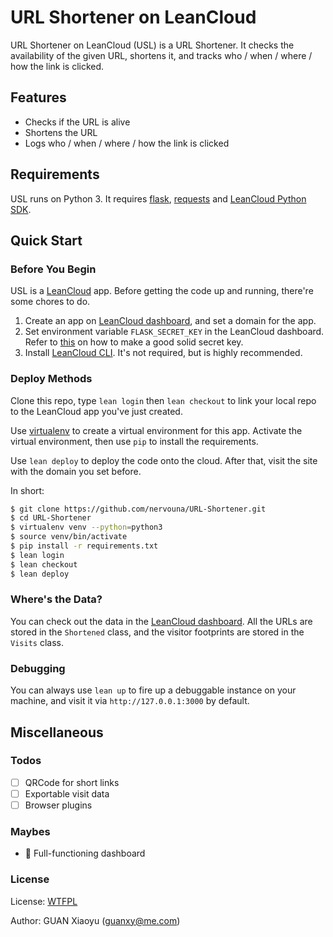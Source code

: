 # URL Shortener on LeanCloud

URL Shortener on LeanCloud (USL) is a URL Shortener. It checks the availability of the given URL, shortens it, and tracks who / when / where / how the link is clicked.

## Features

* Checks if the URL is alive
* Shortens the URL
* Logs who / when / where / how the link is clicked

## Requirements

USL runs on Python 3. It requires [flask][1], [requests][2] and [LeanCloud Python SDK][3].

## Quick Start

### Before You Begin

USL is a [LeanCloud][4] app. Before getting the code up and running, there're some chores to do.

1. Create an app on [LeanCloud dashboard][5], and set a domain for the app.
2. Set environment variable `FLASK_SECRET_KEY` in the LeanCloud dashboard. Refer to [this][6] on how to make a good solid secret key.
3. Install [LeanCloud CLI][7]. It's not required, but is highly recommended.

### Deploy Methods

Clone this repo, type `lean login` then `lean checkout` to link your local repo to the LeanCloud app you've just created.

Use [virtualenv][8] to create a virtual environment for this app. Activate the virtual environment, then use `pip` to install the requirements.

Use `lean deploy` to deploy the code onto the cloud. After that, visit the site with the domain you set before.

In short:

```bash
$ git clone https://github.com/nervouna/URL-Shortener.git
$ cd URL-Shortener
$ virtualenv venv --python=python3
$ source venv/bin/activate
$ pip install -r requirements.txt
$ lean login
$ lean checkout
$ lean deploy
```

### Where's the Data?

You can check out the data in the [LeanCloud dashboard][5]. All the URLs are stored in the `Shortened` class, and the visitor footprints are stored in the `Visits` class.

### Debugging

You can always use `lean up` to fire up a debuggable instance on your machine, and visit it via `http://127.0.0.1:3000` by default.

## Miscellaneous

### Todos

* [ ] QRCode for short links
* [ ] Exportable visit data
* [ ] Browser plugins

### Maybes

* 🤔 Full-functioning dashboard

### License

License: [WTFPL][9]

Author: GUAN Xiaoyu ([guanxy@me.com][10])



[1]: http://flask.pocoo.org
[2]: https://github.com/kennethreitz/requests
[3]: https://github.com/leancloud/python-sdk
[4]: https://leancloud.cn/
[5]: https://leancloud.cn/dashboard/applist.html#/apps
[6]: https://gist.github.com/nervouna/cd58fb09c22826eaaff996793de72d85
[7]: https://github.com/leancloud/lean-cli/releases/latest
[8]: https://github.com/pypa/virtualenv
[9]: https://github.com/nervouna/URL-Shortener/blob/master/LICENSE
[10]: mailto:guanxy@me.com
